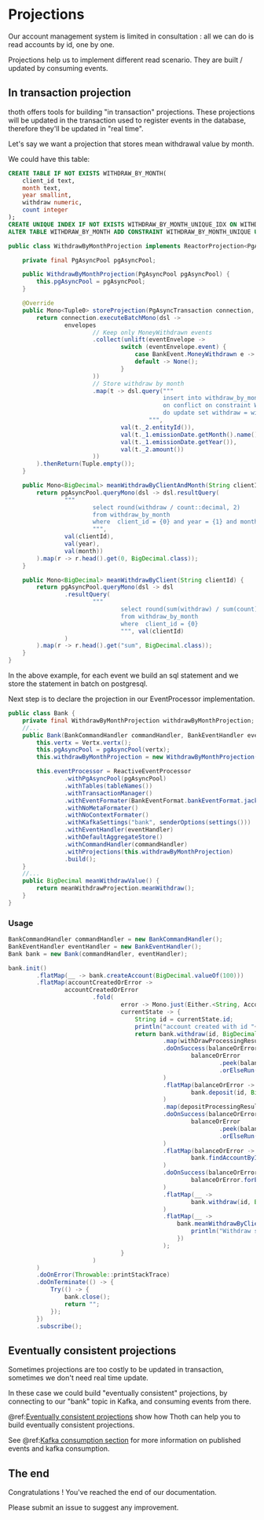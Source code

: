 # Projections

Our account management system is limited in consultation : all we can do is read accounts by id, one by one.

Projections help us to implement different read scenario. They are built / updated by consuming events.

## In transaction projection

thoth offers tools for building "in transaction" projections.
These projections will be updated in the transaction used to register events in the database, therefore they'll be updated in "real time".

Let's say we want a projection that stores mean withdrawal value by month.

We could have this table: 

```sql
CREATE TABLE IF NOT EXISTS WITHDRAW_BY_MONTH(
    client_id text,
    month text,
    year smallint,
    withdraw numeric,
    count integer
);
CREATE UNIQUE INDEX IF NOT EXISTS WITHDRAW_BY_MONTH_UNIQUE_IDX ON WITHDRAW_BY_MONTH(client_id, month, year);
ALTER TABLE WITHDRAW_BY_MONTH ADD CONSTRAINT WITHDRAW_BY_MONTH_UNIQUE UNIQUE USING INDEX WITHDRAW_BY_MONTH_UNIQUE_IDX;
```


```java
public class WithdrawByMonthProjection implements ReactorProjection<PgAsyncTransaction, BankEvent, Tuple0, Tuple0> {

    private final PgAsyncPool pgAsyncPool;

    public WithdrawByMonthProjection(PgAsyncPool pgAsyncPool) {
        this.pgAsyncPool = pgAsyncPool;
    }

    @Override
    public Mono<Tuple0> storeProjection(PgAsyncTransaction connection, List<EventEnvelope<BankEvent, Tuple0, Tuple0>> envelopes) {
        return connection.executeBatchMono(dsl ->
                envelopes
                        // Keep only MoneyWithdrawn events
                        .collect(unlift(eventEnvelope ->
                                switch (eventEnvelope.event) {
                                    case BankEvent.MoneyWithdrawn e -> Some(Tuple(eventEnvelope, e));
                                    default -> None();
                                }
                        ))
                        // Store withdraw by month
                        .map(t -> dsl.query("""
                                            insert into withdraw_by_month (client_id, month, year, withdraw, count) values ({0}, {1}, {2}, {3}, 1)
                                            on conflict on constraint WITHDRAW_BY_MONTH_UNIQUE
                                            do update set withdraw = withdraw_by_month.withdraw + EXCLUDED.withdraw, count=withdraw_by_month.count + 1
                                        """,
                                val(t._2.entityId()),
                                val(t._1.emissionDate.getMonth().name()),
                                val(t._1.emissionDate.getYear()),
                                val(t._2.amount())
                        ))
        ).thenReturn(Tuple.empty());
    }

    public Mono<BigDecimal> meanWithdrawByClientAndMonth(String clientId, Integer year, String month) {
        return pgAsyncPool.queryMono(dsl -> dsl.resultQuery(
                """
                        select round(withdraw / count::decimal, 2) 
                        from withdraw_by_month 
                        where  client_id = {0} and year = {1} and month = {2}                   
                        """,
                val(clientId),
                val(year),
                val(month))
        ).map(r -> r.head().get(0, BigDecimal.class));
    }

    public Mono<BigDecimal> meanWithdrawByClient(String clientId) {
        return pgAsyncPool.queryMono(dsl -> dsl
                .resultQuery(
                        """
                                select round(sum(withdraw) / sum(count)::decimal, 2) as sum
                                from withdraw_by_month 
                                where  client_id = {0}
                                """, val(clientId)
                )
        ).map(r -> r.head().get("sum", BigDecimal.class));
    }
}
```

In the above example, for each event we build an sql statement and we store the statement in batch on postgresql. 

Next step is to declare the projection in our EventProcessor implementation.

```java
public class Bank {
    private final WithdrawByMonthProjection withdrawByMonthProjection;
    //...
    public Bank(BankCommandHandler commandHandler, BankEventHandler eventHandler) {
        this.vertx = Vertx.vertx();
        this.pgAsyncPool = pgAsyncPool(vertx);
        this.withdrawByMonthProjection = new WithdrawByMonthProjection(pgAsyncPool);

        this.eventProcessor = ReactiveEventProcessor
                .withPgAsyncPool(pgAsyncPool)
                .withTables(tableNames())
                .withTransactionManager()
                .withEventFormater(BankEventFormat.bankEventFormat.jacksonEventFormat())
                .withNoMetaFormater()
                .withNoContextFormater()
                .withKafkaSettings("bank", senderOptions(settings()))
                .withEventHandler(eventHandler)
                .withDefaultAggregateStore()
                .withCommandHandler(commandHandler)
                .withProjections(this.withdrawByMonthProjection)
                .build();
    }
    //...
    public BigDecimal meanWithdrawValue() {
        return meanWithdrawProjection.meanWithdraw();
    }
}
```

### Usage

```java
BankCommandHandler commandHandler = new BankCommandHandler();
BankEventHandler eventHandler = new BankEventHandler();
Bank bank = new Bank(commandHandler, eventHandler);

bank.init()
        .flatMap(__ -> bank.createAccount(BigDecimal.valueOf(100)))
        .flatMap(accountCreatedOrError ->
                accountCreatedOrError
                        .fold(
                                error -> Mono.just(Either.<String, Account>left(error)),
                                currentState -> {
                                    String id = currentState.id;
                                    println("account created with id "+id);
                                    return bank.withdraw(id, BigDecimal.valueOf(50))
                                            .map(withDrawProcessingResult -> withDrawProcessingResult.map(Account::getBalance))
                                            .doOnSuccess(balanceOrError ->
                                                    balanceOrError
                                                            .peek(balance -> println("Balance is now: "+balance))
                                                            .orElseRun(error -> println("Error: " + error))
                                            )
                                            .flatMap(balanceOrError ->
                                                    bank.deposit(id, BigDecimal.valueOf(100))
                                            )
                                            .map(depositProcessingResult -> depositProcessingResult.map(Account::getBalance))
                                            .doOnSuccess(balanceOrError ->
                                                    balanceOrError
                                                            .peek(balance -> println("Balance is now: "+balance))
                                                            .orElseRun(error -> println("Error: " + error))
                                            )
                                            .flatMap(balanceOrError ->
                                                    bank.findAccountById(id)
                                            )
                                            .doOnSuccess(balanceOrError ->
                                                    balanceOrError.forEach(account -> println("Account is: "+account ))
                                            )
                                            .flatMap(__ ->
                                                    bank.withdraw(id, BigDecimal.valueOf(25))
                                            )
                                            .flatMap(__ ->
                                                bank.meanWithdrawByClient(id).doOnSuccess(w -> {
                                                    println("Withdraw sum "+w);
                                                })
                                            );
                                }
                        )
        )
        .doOnError(Throwable::printStackTrace)
        .doOnTerminate(() -> {
            Try(() -> {
                bank.close();
                return "";
            });
        })
        .subscribe();
```
## Eventually consistent projections

Sometimes projections are too costly to be updated in transaction, sometimes we don't need real time update.

In these case we could build "eventually consistent" projections, by connecting to our "bank" topic in Kafka, and consuming events from there.

@ref:[Eventually consistent projections](../eventually-consistent-projection.md) show how Thoth can help you to build eventually consistent projections.

See @ref:[Kafka consumption section](../kafka-consumption.md) for more information on published events and kafka consumption.

## The end

Congratulations ! You've reached the end of our documentation.

Please submit an issue to suggest any improvement.
